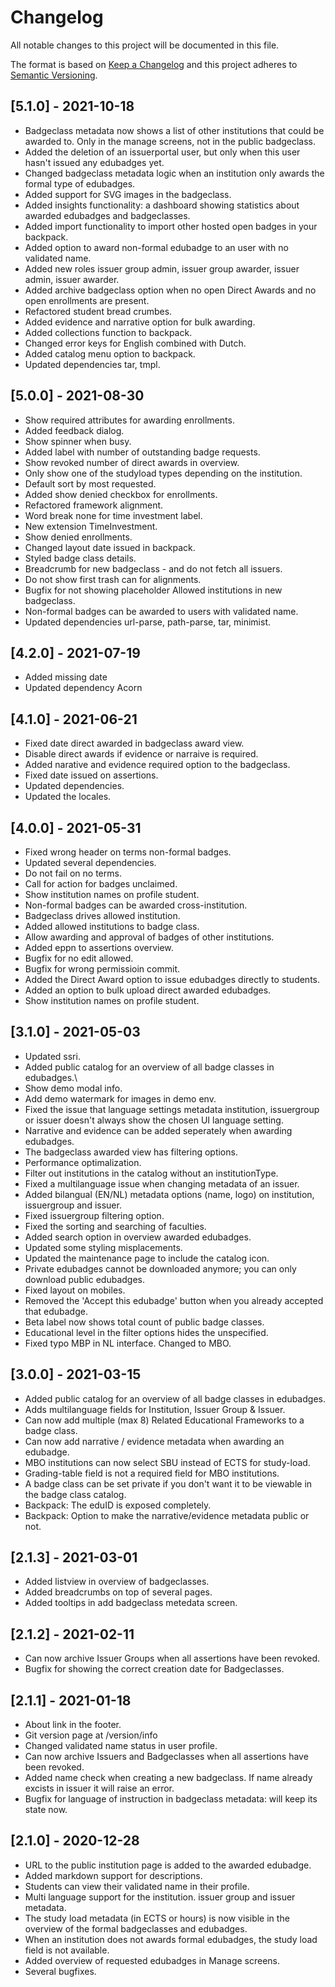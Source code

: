 # Changelog
All notable changes to this project will be documented in this file.

The format is based on [Keep a Changelog](http://keepachangelog.com/en/1.0.0/)
and this project adheres to [Semantic Versioning](http://semver.org/spec/v2.0.0.html).

## [5.1.0] - 2021-10-18
- Badgeclass metadata now shows a list of other institutions that could be awarded to. Only in the manage screens, not in the public badgeclass.
- Added the deletion of an issuerportal user, but only when this user hasn't  issued any edubadges yet.
- Changed badgeclass metadata logic when an institution only awards the formal type of edubadges.
- Added support for SVG images in the badgeclass.
- Added insights functionality: a dashboard showing statistics about awarded edubadges and badgeclasses.
- Added import functionality to import other hosted open badges in your backpack.
- Added option to award non-formal edubadge to an user with no validated name.
- Added new roles issuer group admin, issuer group awarder, issuer admin, issuer awarder. 
- Added archive badgeclass option when no open Direct Awards and no open enrollments are present.
- Refactored student bread crumbes.
- Added evidence and narrative option for bulk awarding.
- Added collections function to backpack.
- Changed error keys for English combined with Dutch.
- Added catalog menu option to backpack.
- Updated dependencies tar, tmpl.

## [5.0.0] - 2021-08-30
- Show required attributes for awarding enrollments.
- Added feedback dialog.
- Show spinner when busy.
- Added label with number of outstanding badge requests.
- Show revoked number of direct awards in overview.
- Only show one of the studyload types depending on the institution.
- Default sort by most requested.
- Added show denied checkbox for enrollments.
- Refactored framework alignment.
- Word break none for time investment label.
- New extension TimeInvestment.
- Show denied enrollments.
- Changed layout date issued in backpack.
- Styled badge class details.
- Breadcrumb for new badgeclass - and do not fetch all issuers.
- Do not show first trash can for alignments.
- Bugfix for not showing placeholder Allowed institutions in new badgeclass.
- Non-formal badges can be awarded to users with validated name.
- Updated dependencies url-parse, path-parse, tar, minimist.

## [4.2.0] - 2021-07-19
- Added missing date
- Updated dependency Acorn

## [4.1.0] - 2021-06-21
- Fixed date direct awarded in badgeclass award view.
- Disable direct awards if evidence or narraive is required.
- Added narative and evidence required option to the badgeclass.
- Fixed date issued on assertions.
- Updated dependencies.
- Updated the locales.

## [4.0.0] - 2021-05-31
- Fixed wrong header on terms non-formal badges.
- Updated several dependencies.
- Do not fail on no terms.
- Call for action for badges unclaimed.
- Show institution names on profile student.
- Non-formal badges can be awarded cross-institution.
- Badgeclass drives allowed institution.
- Added allowed institutions to badge class.
- Allow awarding and approval of badges of other institutions.
- Added eppn to assertions overview.
- Bugfix for no edit allowed.
- Bugfix for wrong permissioin commit.
- Added the Direct Award option to issue edubadges directly to students.
- Added an option to bulk upload direct awarded edubadges.
- Show institution names on profile student.

## [3.1.0] - 2021-05-03
- Updated ssri.
- Added public catalog for an overview of all badge classes in edubadges.\
- Show demo modal info.
- Add demo watermark for images in demo env.
- Fixed the issue that language settings metadata institution, issuergroup or issuer doesn't always show the chosen UI language setting.
- Narrative and evidence can be added seperately when awarding edubadges.
- The badgeclass awarded view has filtering options.
- Performance optimalization.
- Filter out institutions in the catalog without an institutionType.
- Fixed a multilanguage issue when changing metadata of an issuer.
- Added bilangual (EN/NL) metadata options (name, logo) on institution, issuergroup and issuer.
- Fixed issuergroup filtering option.
- Fixed the sorting and searching of faculties.
- Added search option in overview awarded edubadges.
- Updated some styling misplacements.
- Updated the maintenance page to include the catalog icon.
- Private edubadges cannot be downloaded anymore; you can only download public edubadges.
- Fixed layout on mobiles.
- Removed the 'Accept this edubadge' button when you already accepted that edubadge.
- Beta label now shows total count of public badge classes.
- Educational level in the filter options hides the unspecified.
- Fixed typo MBP in NL interface. Changed to MBO.

## [3.0.0] - 2021-03-15
- Added public catalog for an overview of all badge classes in edubadges.
- Adds multilanguage fields for Institution, Issuer Group & Issuer.
- Can now add multiple (max 8) Related Educational Frameworks to a badge class.
- Can now add narrative / evidence metadata when awarding an edubadge.
- MBO institutions can now select SBU instead of ECTS for study-load.
- Grading-table field is not a required field for MBO institutions.
- A badge class can be set private if you don't want it to be viewable in the badge class catalog.
- Backpack: The eduID is exposed completely.
- Backpack: Option to make the narrative/evidence metadata public or not.

## [2.1.3] - 2021-03-01
- Added listview in overview of badgeclasses.
- Added breadcrumbs on top of several pages.
- Added tooltips in add badgeclass metedata screen.

## [2.1.2] - 2021-02-11
 - Can now archive Issuer Groups when all assertions have been revoked.
 - Bugfix for showing the correct creation date for Badgeclasses.

## [2.1.1] - 2021-01-18
 - About link in the footer.
 - Git version page at /version/info
 - Changed validated name status in user profile.
 - Can now archive Issuers and Badgeclasses when all assertions have been revoked.
 - Added name check when creating a new badgeclass. If name already excists in issuer it will raise an error.
 - Bugfix for language of instruction in badgeclass metadata: will keep its state now.

## [2.1.0] - 2020-12-28
 - URL to the public institution page is added to the awarded edubadge.
 - Added markdown support for descriptions.
 - Students can view their validated name in their profile.
 - Multi language support for the institution. issuer group and issuer metadata.
 - The study load metadata (in ECTS or hours) is now visible in the overview of the formal badgeclasses and edubadges.
 - When an institution does not awards formal edubadges, the study load field is not available.
 - Added overview of requested edubadges in Manage screens.
 - Several bugfixes.
